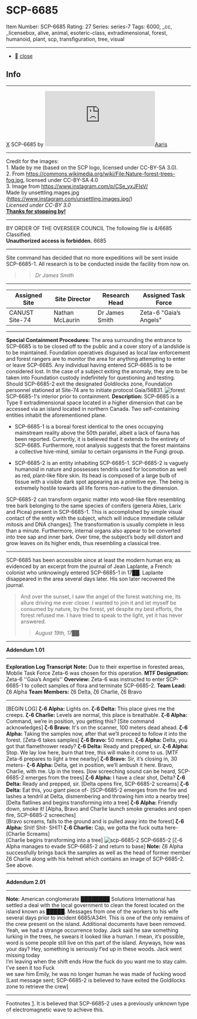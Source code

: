 # SCP-6685
Item Number: SCP-6685
Rating: 27
Series: series-7
Tags: 6000, _cc, _licensebox, alive, animal, esoteric-class, extradimensional, forest, humanoid, plant, scp, transfiguration, tree, visual

---

  * [](javascript:;)
[close](javascript:;)
## Info
* * *
[X](javascript:;)
SCP-6685 by [![Aaris](https://www.wikidot.com/avatar.php?userid=7485015&amp;size=small&amp;timestamp=1727442005)](http://www.wikidot.com/user:info/aaris)[Aaris](http://www.wikidot.com/user:info/aaris)
* * *
Credit for the images:  
1\. Made by me (based on the SCP logo, licensed under CC-BY-SA 3.0).  
2\. From <https://commons.wikimedia.org/wiki/File:Nature-forest-trees-fog.jpg>, licensed under CC-BY-SA 4.0  
3\. Image from <https://www.instagram.com/p/CSe_yxJFIsV/>  
Made by unsettling.mages.jpg (<https://www.instagram.com/unsettling.images.jpg/>)  
_Licensed under CC-BY 3.0_  
**[Thanks for stopping by!](http://www.scp-wiki.wikidot.com)**
* * *

BY ORDER OF THE OVERSEER COUNCIL
The following file is 4/6685 Classified.  
**Unauthorized access is forbidden.**
6685
* * *
Site command has decided that no more expeditions will be sent inside SCP-6685-1. All research is to be conducted inside the facility from now on.
> > _Dr James Smith_
  

* * *
**Assigned Site** | **Site Director** | **Research Head** | **Assigned Task Force**  
---|---|---|---  
CANUST Site-74 | Nathan McLaurin | Dr James Smith | Zeta-6 "Gaia’s Angels"  
* * *
**Special Containment Procedures:** The area surrounding the entrance to SCP-6685 is to be closed off to the public and a cover story of a landslide is to be maintained. Foundation operatives disguised as local law enforcement and forest rangers are to monitor the area for anything attempting to enter or leave SCP-6685. Any individual having entered SCP-6685 is to be considered lost. In the case of a subject exiting the anomaly, they are to be taken into Foundation custody indefinitely for questioning and testing. Should SCP-6685-2 exit the designated Goldilocks zone, Foundation personnel stationed at Site-74 are to initiate protocol Gaia/56B31.
![forest](https://scp-wiki.wdfiles.com/local--files/scp-6685/forest)
SCP-6685-1's interior prior to containment.
**Description:** SCP-6685 is a Type II extradimensional space located in a higher dimension that can be accessed via an island located in northern Canada. Two self-containing entities inhabit the aforementioned plane.
  * SCP-6685-1 is a boreal forest identical to the ones occupying mainstream reality above the 50th parallel, albeit a lack of fauna has been reported. Currently, it is believed that it extends to the entirety of SCP-6685. Furthermore, root analysis suggests that the forest maintains a collective hive-mind, similar to certain organisms in the Fungi group.

  * SCP-6685-2 is an entity inhabiting SCP-6685-1. SCP-6685-2 is vaguely humanoid in nature and possesses tendrils used for locomotion as well as red, plant-like fibre skin. Its head is composed of a large bulb of tissue with a visible dark spot appearing as a primitive eye. The being is extremely hostile towards all life forms non-native to the dimension.

SCP-6685-2 can transform organic matter into wood-like fibre resembling tree bark belonging to the same species of conifers (genera Abies, Larix and Picea) present in SCP-6685-1. This is accomplished by simple visual contact of the entity with the subject, which will induce immediate cellular mitosis and DNA changes[1](javascript:;). The transformation is usually complete in less than a minute. Furthermore, internal organs also appear to be converted into tree sap and inner bark. Over time, the subject’s body will distort and grow leaves on its higher ends, thus resembling a classical tree.
* * *
SCP-6685 has been accessible since at least the modern human era; as evidenced by an excerpt from the journal of Jean Laplante, a French colonist who unknowingly entered SCP-6685-1 in 17██. Laplante disappeared in the area several days later. His son later recovered the journal.
> And over the sunset, I saw the angel of the forest watching me, its allure driving me ever closer. I wanted to join it and let myself be consumed by nature, by the forest, yet despite my best efforts, the forest refused me. I have tried to speak to the light, yet it has never answered.
>> _August 19th, 17██._
* * *
**Addendum 1.01**
* * *
**Exploration Log Transcript**
**Note:** Due to their expertise in forested areas, Mobile Task Force Zeta-6 was chosen for this operation.
**MTF Designation:** Zeta-6 ''Gaia’s Angels''
**Overview:** Zeta-6 was instructed to enter SCP-6685-1 to collect samples of flora and terminate SCP-6685-2.
**Team Lead:** ζ6 Alpha
**Team Members:** ζ6 Delta, ζ6 Charlie, ζ6 Bravo
* * *
[BEGIN LOG]
**ζ-6 Alpha:** Lights on.
**ζ-6 Delta:** This place gives me the creeps.
**ζ-6 Charlie:** Levels are normal, this place is breathable.
**ζ-6 Alpha:** Command, we’re in position, you getting this?
[Site command acknowledges]
**ζ-6 Bravo:** It's on the scanner, 100 meters dead ahead.
**ζ-6 Alpha:** Taking the samples now, after that we’ll proceed to follow it into the forest.
[Zeta-6 takes samples]
**ζ-6 Bravo:** 50 meters.
**ζ-6 Alpha:** Delta, you got that flamethrower ready?
**ζ-6 Delta:** Ready and prepped, sir.
**ζ-6 Alpha:** Stop. We lay low here, burn that tree, this will make it come to us.
[MTF Zeta-6 prepares to light a tree nearby]
**ζ-6 Bravo:** Sir, it’s closing in, 30 meters-
**ζ-6 Alpha:** Delta, get in position, we’ll ambush it here. Bravo, Charlie, with me. Up in the trees.
[low screeching sound can be heard, SCP-6685-2 emerges from the trees]
**ζ-6 Alpha:** I have a clear shot, Delta?
**ζ-6 Delta:** Ready and prepped, sir.
[Delta opens fire, SCP-6685-2 screams]
**ζ-6 Delta:** Eat this, you giant piece of-
[SCP-6685-2 emerges from the fire and lashes a tendril at Delta, dismembering and throwing him into a nearby tree]  
[Delta flatlines and begins transforming into a tree]
**ζ-6 Alpha:** Friendly down, smoke it!
[Alpha, Bravo and Charlie launch smoke grenades and open fire, SCP-6685-2 screeches]  
[Bravo screams, falls to the ground and is pulled away into the forest]
**ζ-6 Alpha:** Shit! Shit- SHIT!
**ζ-6 Charlie:** Cap, we gotta the fuck outta here-
[Charlie Screams]  
[Charlie begins transforming into a tree]
![scp-6685-2](https://scp-wiki.wdfiles.com/local--files/scp-6685/scp-6685-2)
SCP-6685-2
[ζ-6 Alpha manages to evade SCP-6685-2 and return to base]
**Note:** ζ6 Alpha successfully brings back the samples as well as the head of former member ζ6 Charlie along with his helmet which contains an image of SCP-6685-2. See above.
* * *
**Addendum 2.01**
* * *
**Note:** American conglomerate ████████ Solutions International has settled a deal with the local government to clean the forest located on the island known as █████. Messages from one of the workers to his wife several days prior to incident 6685/A34H. This is one of the only remains of the crew present on the island. Additional documents have been removed.
Yeah, we had a strange occurrence today. Jack said he saw something lurking in the trees, he swears it looked like a human.
I mean, it’s possible, word is some people still live on this part of the island. Anyways, how was your day?
Hey, something is seriously f’ed up in these woods. Jack went missing today  
I’m leaving when the shift ends
How the fuck do you want me to stay calm. I’ve seen it too
Fuck  
we saw him Emily, he was no longer human
he was made of fucking wood
[Last message sent; SCP-6685-2 is believed to have exited the Goldilocks zone to retrieve the crew]
* * *
Footnotes
[1](javascript:;). It is believed that SCP-6685-2 uses a previously unknown type of electromagnetic wave to achieve this.
